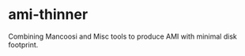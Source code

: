 ami-thinner
===========

Combining Mancoosi and Misc tools to produce AMI with minimal disk footprint.